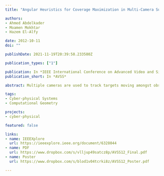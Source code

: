 ```yaml
---
title: "Angular Heuristics for Coverage Maximization in Multi-Camera Surveillance"

authors:
- Ahmed Abdelkader
- Moamen Mokhtar
- Hazem El-Alfy

date: 2012-10-11
doi: ""

publishDate: 2021-11-19T20:39:58.233580Z

publication_types: ["1"]

publication: In *IEEE International Conference on Advanced Video and Signal-Based Surveillance*
publication_short: In *AVSS*

abstract: Multiple cameras are used to track targets moving amongst obstacles. Surveillance video streamed from a top-view camera is processed to control the orientation of multiple pan-tilt-zoom cameras to cover as many targets as possible at high resolutions. The problem of maximizing the number of covered targets with a set of cameras has been shown to be computationally expensive and hence, several approximations have been suggested in the literature. We develop our own ones, compare them to some existing approaches by extensive simulation and show their superiority. Our new heuristics make an attempt at continuous panning that is needed when moving to real world experimentation to achieve seamless target tracking.

tags:
- Cyber-physical Systems
- Computational Geometry

projects:
- cyber-physical

featured: false

links:
- name: IEEEXplore
  url: https://ieeexplore.ieee.org/document/6328044
- name: PDF
  url: https://www.dropbox.com/s/vlljup49satcz8p/AVSS12_Final.pdf
- name: Poster
  url: https://www.dropbox.com/s/blod1v04tcrki8z/AVSS12_Poster.pdf

---
```

